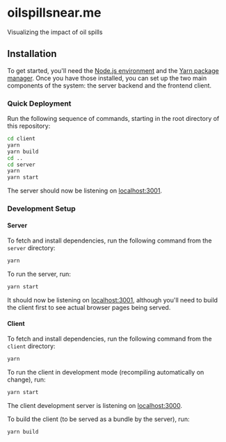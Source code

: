 # oilspillsnear.me

Visualizing the impact of oil spills


## Installation

To get started, you'll need the [Node.js environment](https://nodejs.org) and the [Yarn package manager](https://yarnpkg.com). Once you have those installed, you can set up the two main components of the system: the server backend and the frontend client.

### Quick Deployment

Run the following sequence of commands, starting in the root directory of this repository:

```bash
cd client
yarn
yarn build
cd ..
cd server
yarn
yarn start
```

The server should now be listening on [localhost:3001](http://localhost:3001).

### Development Setup

#### Server 
To fetch and install dependencies, run the following command from the `server` directory:

```bash
yarn
```

To run the server, run:

```bash
yarn start
```

It should now be listening on [localhost:3001](http://localhost:3001), although you'll need to build the client first to see actual browser pages being served.

#### Client 
To fetch and install dependencies, run the following command from the `client` directory:

```bash
yarn
```

To run the client in development mode (recompiling automatically on change), run:

```bash
yarn start
```

The client development server is listening on [localhost:3000](http://localhost:3000).

To build the client (to be served as a bundle by the server), run:

```bash
yarn build
```

